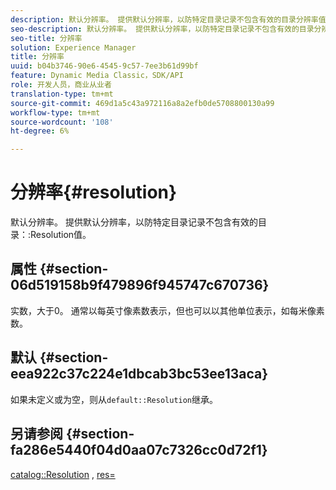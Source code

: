 ```yaml
---
description: 默认分辨率。 提供默认分辨率，以防特定目录记录不包含有效的目录分辨率值。
seo-description: 默认分辨率。 提供默认分辨率，以防特定目录记录不包含有效的目录分辨率值。
seo-title: 分辨率
solution: Experience Manager
title: 分辨率
uuid: b04b3746-90e6-4545-9c57-7ee3b61d99bf
feature: Dynamic Media Classic，SDK/API
role: 开发人员，商业从业者
translation-type: tm+mt
source-git-commit: 469d1a5c43a972116a8a2efb0de5708800130a99
workflow-type: tm+mt
source-wordcount: '108'
ht-degree: 6%

---
```



# 分辨率{#resolution}

默认分辨率。 提供默认分辨率，以防特定目录记录不包含有效的目录：:Resolution值。

## 属性 {#section-06d519158b9f479896f945747c670736}

实数，大于0。 通常以每英寸像素数表示，但也可以以其他单位表示，如每米像素数。

## 默认 {#section-eea922c37c224e1dbcab3bc53ee13aca}

如果未定义或为空，则从`default::Resolution`继承。

## 另请参阅 {#section-fa286e5440f04d0aa07c7326cc0d72f1}

[catalog::Resolution](../../../../../ir-api/material-cat/image-rendering-api-ref/c-ir-material-catalog/c-ir-material-data-reference/r-ir-resolution-dataref.md#reference-6a2d64c2d72b438fade58a3391569da7) ,  [res=](../../../../../ir-api/http-protocol/image-rendering-api-ref/c-ir-http-protocol-ref/c-ir-http-protocol-command-reference/r-ir-res.md#reference-0ad9de8887144c83a6db97b4994f7c04)

